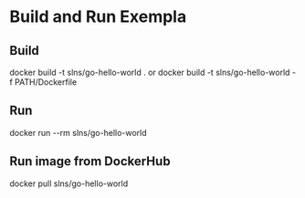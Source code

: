 # Build and Run Exempla

## Build

docker build -t slns/go-hello-world .
or
docker build -t slns/go-hello-world -f PATH/Dockerfile

## Run

docker run --rm slns/go-hello-world  

## Run image from DockerHub

docker pull slns/go-hello-world
